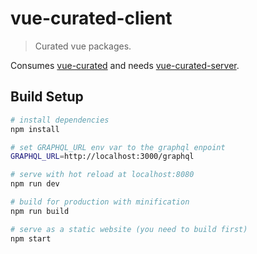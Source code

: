 # vue-curated-client

> Curated vue packages.

Consumes [vue-curated](https://github.com/vuejs/vue-curated/blob/master/MODULES.md) and needs [vue-curated-server](https://github.com/vuejs/vue-curated-server).

## Build Setup

``` bash
# install dependencies
npm install

# set GRAPHQL_URL env var to the graphql enpoint
GRAPHQL_URL=http://localhost:3000/graphql

# serve with hot reload at localhost:8080
npm run dev

# build for production with minification
npm run build

# serve as a static website (you need to build first)
npm start
```
